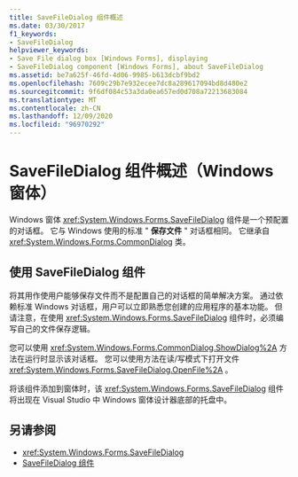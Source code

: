 ```yaml
---
title: SaveFileDialog 组件概述
ms.date: 03/30/2017
f1_keywords:
- SaveFileDialog
helpviewer_keywords:
- Save File dialog box [Windows Forms], displaying
- SaveFileDialog component [Windows Forms], about SaveFileDialog
ms.assetid: be7a625f-46fd-4d06-9985-b613dcbf9bd2
ms.openlocfilehash: 7609c29b7e932ecee7dc8a289617094bd8d480e2
ms.sourcegitcommit: 9f6df084c53a3da0ea657ed0d708a72213683084
ms.translationtype: MT
ms.contentlocale: zh-CN
ms.lasthandoff: 12/09/2020
ms.locfileid: "96970292"
---
```

# <a name="savefiledialog-component-overview-windows-forms"></a>SaveFileDialog 组件概述（Windows 窗体）

Windows 窗体 <xref:System.Windows.Forms.SaveFileDialog> 组件是一个预配置的对话框。 它与 Windows 使用的标准 " **保存文件** " 对话框相同。 它继承自 <xref:System.Windows.Forms.CommonDialog> 类。

## <a name="working-with-the-savefiledialog-component"></a>使用 SaveFileDialog 组件

将其用作使用户能够保存文件而不是配置自己的对话框的简单解决方案。 通过依赖标准 Windows 对话框，用户可以立即熟悉您创建的应用程序的基本功能。 但请注意，在使用 <xref:System.Windows.Forms.SaveFileDialog> 组件时，必须编写自己的文件保存逻辑。

您可以使用 <xref:System.Windows.Forms.CommonDialog.ShowDialog%2A> 方法在运行时显示该对话框。 您可以使用方法在读/写模式下打开文件 <xref:System.Windows.Forms.SaveFileDialog.OpenFile%2A> 。

将该组件添加到窗体时，该 <xref:System.Windows.Forms.SaveFileDialog> 组件将出现在 Visual Studio 中 Windows 窗体设计器底部的托盘中。

## <a name="see-also"></a>另请参阅

- <xref:System.Windows.Forms.SaveFileDialog>
- [SaveFileDialog 组件](savefiledialog-component-windows-forms.md)
